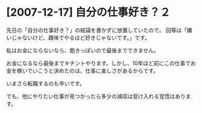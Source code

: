 # [2007-12-17] 自分の仕事好き？２


先日の「自分の仕事好き？」の結論を書かずに放置していたので。
回等は「嫌いじゃないけど、趣味でやるほど好きじゃないです。」です。

私はお金にならないなら、飽きっぽいので最後までできません。

お金になるなら最後までキチントやります。しかし、10年ほど前にこの仕事でお金を稼いでいこうと決めたのは、仕事に楽しさがあるからです。

いまさら転職するのも辛いです。

でも、他にやりたい仕事が見つかったら多少の減収は受け入れる覚悟はあります。

